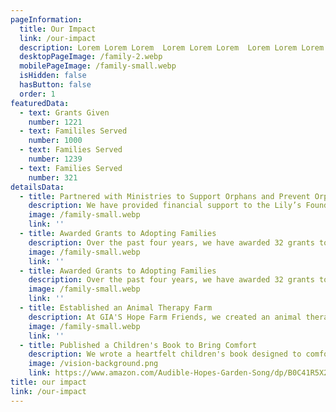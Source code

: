 ```yaml
---
pageInformation:
  title: Our Impact
  link: /our-impact
  description: Lorem Lorem Lorem  Lorem Lorem Lorem  Lorem Lorem Lorem Lorem Lorem Lorem
  desktopPageImage: /family-2.webp
  mobilePageImage: /family-small.webp
  isHidden: false
  hasButton: false
  order: 1
featuredData:
  - text: Grants Given
    number: 1221
  - text: Famililes Served
    number: 1000
  - text: Families Served
    number: 1239
  - text: Families Served
    number: 321
detailsData:
  - title: Partnered with Ministries to Support Orphans and Prevent Orphanhood
    description: We have provided financial support to the Lily’s Foundation, a foster home in China dedicated to caring for children with special needs. This vital support ensures that these vulnerable orphans receive the love, care, and resources they need to thrive. Through collaborations with organizations such as HopeStation, Unity4Orphans, OpenHearts Nicaragua, Tesoros de Dios, and Open Hearts for Orphans, we have financially supported orphan-prevention care ministries. These efforts focus on preserving vulnerable families by providing medical care, education, and essential resources to meet their basic needs.
    image: /family-small.webp
    link: ''
  - title: Awarded Grants to Adopting Families
    description: Over the past four years, we have awarded 32 grants to families pursuing adoption, helping make their dreams of providing a loving home to children in need a reality.
    image: /family-small.webp
    link: ''
  - title: Awarded Grants to Adopting Families
    description: Over the past four years, we have awarded 32 grants to families pursuing adoption, helping make their dreams of providing a loving home to children in need a reality.
    image: /family-small.webp
    link: ''
  - title: Established an Animal Therapy Farm
    description: At GIA'S Hope Farm Friends, we created an animal therapy farm to bring joy, love, and healing through God's creation. This initiative offers individuals, especially those experiencing emotional or physical challenges, an opportunity to experience nurturing care and connection with animals.
    image: /family-small.webp
    link: ''
  - title: Published a Children's Book to Bring Comfort
    description: We wrote a heartfelt children's book designed to comfort families grieving a loss. This resource helps minister to the hearts of both parents and children experiencing pain after a tragedy. All proceeds from book sales are donated back to the GIA'S Hope Foundation.
    image: /vision-background.png
    link: https://www.amazon.com/Audible-Hopes-Garden-Song/dp/B0C41R5X2N
title: our impact
link: /our-impact
---
```

